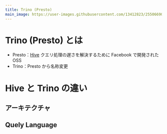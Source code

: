 ```yaml
---
title: Trino (Presto)
main_image: https://user-images.githubusercontent.com/13412823/255066907-23ea48b2-c633-4a80-b7a6-f29960a5a3ff.png
---
```


# Trino (Presto) とは

- Presto：[Hive](hive.md) クエリ処理の遅さを解決するために Facebook で開発された OSS
- Trino：Presto から名称変更


# Hive と Trino の違い

## アーキテクチャ


## Quely Language


